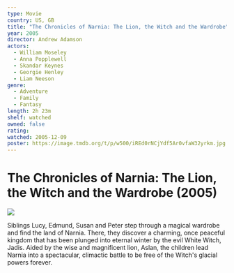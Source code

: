```yaml
---
type: Movie
country: US, GB
title: "The Chronicles of Narnia: The Lion, the Witch and the Wardrobe"
year: 2005
director: Andrew Adamson
actors:
  - William Moseley
  - Anna Popplewell
  - Skandar Keynes
  - Georgie Henley
  - Liam Neeson
genre:
  - Adventure
  - Family
  - Fantasy
length: 2h 23m
shelf: watched
owned: false
rating:
watched: 2005-12-09
poster: https://image.tmdb.org/t/p/w500/iREd0rNCjYdf5Ar0vfaW32yrkm.jpg
---
```


# The Chronicles of Narnia: The Lion, the Witch and the Wardrobe (2005)

![](https://image.tmdb.org/t/p/w500/iREd0rNCjYdf5Ar0vfaW32yrkm.jpg)

Siblings Lucy, Edmund, Susan and Peter step through a magical wardrobe and find the land of Narnia. There, they discover a charming, once peaceful kingdom that has been plunged into eternal winter by the evil White Witch, Jadis. Aided by the wise and magnificent lion, Aslan, the children lead Narnia into a spectacular, climactic battle to be free of the Witch's glacial powers forever.